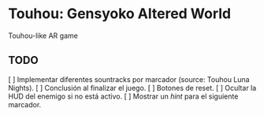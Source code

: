 # Touhou: Gensyoko Altered World

Touhou-like AR game

## TODO

[ ] Implementar diferentes sountracks por marcador (source: Touhou Luna Nights).
[ ] Conclusión al finalizar el juego.
[ ] Botones de reset.
[ ] Ocultar la HUD del enemigo si no está activo.
[ ] Mostrar un _hint_ para el siguiente marcador.
